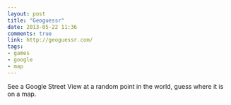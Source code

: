 ```yaml
---
layout: post
title: "Geoguessr"
date: 2013-05-22 11:36
comments: true
link: http://geoguessr.com/
tags: 
- games
- google
- map
---
```


See a Google Street View at a random point in the world, guess where it is on a map.